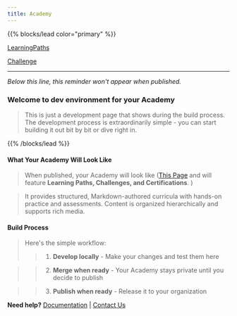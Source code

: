 ```yaml
---
title: Academy 
---
```


<!-- this page is only used in local dev setup , this wont be used or rendered in production -->


{{% blocks/lead color="primary" %}}

[LearningPaths](https://cloud.layer5.io/academy/learning-paths)  

[Challenge](https://cloud.layer5.io/academy/challenges)  
  

---
*Below this line, this reminder won't appear when published.*

### Welcome to dev environment for your Academy
> This is just a development page that shows during the build process. The development process is extraordinarily simple - you can start building it out bit by bit or dive right in.   

{{% /blocks/lead %}} 

#### What Your Academy Will Look Like

> When published, your Academy will look like ([This Page](https://cloud.layer5.io/academy/) and will feature **Learning Paths, Challenges, and Certifications**.
)

> It provides structured, Markdown-authored curricula with hands-on practice and assessments. Content is organized hierarchically and supports rich media.

#### Build Process

> Here's the simple workflow:
>> 1. **Develop locally** - Make your changes and test them here  

>> 2. **Merge when ready** - Your Academy stays private until you decide to publish  

>> 3. **Publish when ready** - Release it to your organization


**Need help?** [Documentation](https://github.com/layer5io/layer5-academy/blob/master/README.md) | [Contact Us](https://mesheryio.slack.com/ssb/redirect)